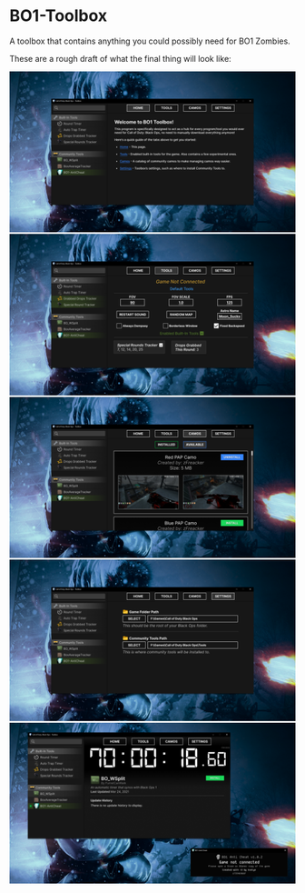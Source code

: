 # BO1-Toolbox
A toolbox that contains anything you could possibly need for BO1 Zombies.


These are a rough draft of what the final thing will look like:

![image](./Designs/Home%20Tab.png)
![image](./Designs/Tools%20Tab.png)
![image](./Designs/Camos%20Tab.png)
![image](./Designs/Settings%20Tab.png)
![image](./Designs/Community%20Tools%20Tab.png)